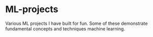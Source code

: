 # ML-projects
Various ML projects I have built for fun.  Some of these demonstrate fundamental concepts and techniques machine learning.

